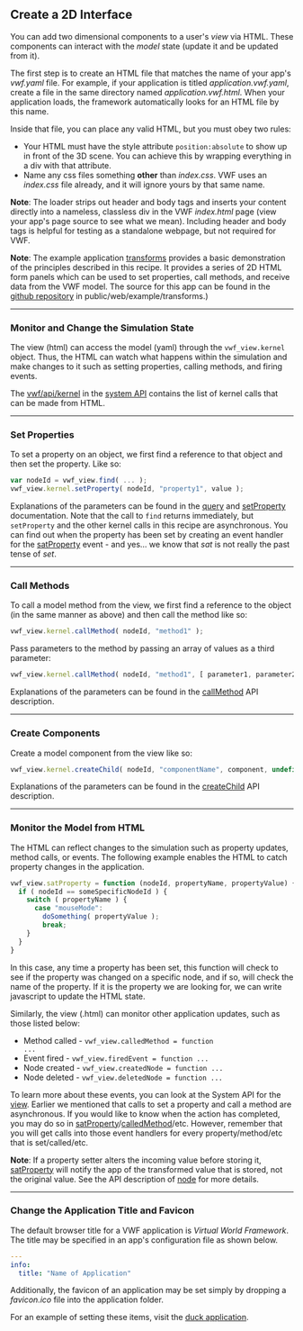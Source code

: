 ## <a name="2d-interface">Create a 2D Interface</a>

You can add two dimensional components to a user's *view* via HTML. These components can interact with the *model* state (update it and be updated from it).

The first step is to create an HTML file that matches the name of your app's *vwf.yaml* file.  For example, if your application is titled *application.vwf.yaml*, create a file in the same directory named *application.vwf.html*. When your application loads, the framework automatically looks for an HTML file by this name.

Inside that file, you can place any valid HTML, but you must obey two rules:

- Your HTML must have the style attribute <code>position:absolute</code> to show up in front of the 3D scene. You can achieve this by wrapping everything in a div with that attribute.
- Name any css files something **other** than *index.css*.  VWF uses an *index.css* file already, and it will ignore yours by that same name.

**Note**: The loader strips out header and body tags and inserts your content directly into a nameless, classless div in the VWF *index.html* page (view your app's page source to see what we mean). Including header and body tags is helpful for testing as a standalone webpage, but not required for VWF. 

**Note**: The example application [transforms](https://demo.virtual.wf/web/example/transforms) provides a basic demonstration of the principles described in this recipe. It provides a series of 2D HTML form panels which can be used to set properties, call methods, and receive data from the VWF model. The source for this app can be found in the [github repository](https://github.com/virtual-world-framework/vwf) in public/web/example/transforms.)

-------------------

### Monitor and Change the Simulation State

The view (html) can access the model (yaml) through the <code>vwf_view.kernel</code> object. Thus, the HTML can watch what happens within the simulation and make changes to it such as setting properties, calling methods, and firing events. 

The [vwf/api/kernel](https://demo.virtual.wf/web/docs/jsdoc/2c8753578a.html) in the [system API](#system-api) contains the list of kernel calls that can be made from HTML.

-------------------

### Set Properties

To set a property on an object, we first find a reference to that object and then set the property.  Like so:

```javascript
var nodeId = vwf_view.find( ... );
vwf_view.kernel.setProperty( nodeId, "property1", value );
```

Explanations of the parameters can be found in the [query](#querying) and [setProperty](https://demo.virtual.wf/web/docs/jsdoc/2c8753578a.html#setProperty) documentation. Note that the call to <code>find</code> returns immediately, but <code>setProperty</code> and the other kernel calls in this recipe are asynchronous. You can find out when the property has been set by creating an event handler for the [satProperty](https://demo.virtual.wf/web/docs/jsdoc/a2d7e1ef81.html#satProperty) event - and yes... we know that *sat* is not really the past tense of *set*.

-------------------

### Call Methods

To call a model method from the view, we first find a reference to the object (in the same manner as above) and then call the method like so:

```javascript
vwf_view.kernel.callMethod( nodeId, "method1" );
```

Pass parameters to the method by passing an array of values as a third parameter: 

```javascript
vwf_view.kernel.callMethod( nodeId, "method1", [ parameter1, parameter2, etc ] );
```

Explanations of the parameters can be found in the [callMethod](https://demo.virtual.wf/web/docs/jsdoc/2c8753578a.html#callMethod)  API description.

-------------------

### Create Components

Create a model component from the view like so:

```javascript
vwf_view.kernel.createChild( nodeId, "componentName", component, undefined, callback );
```

Explanations of the parameters can be found in the [createChild](https://demo.virtual.wf/web/docs/jsdoc/2c8753578a.html#createChild) API description.

-------------------

### Monitor the Model from HTML

The HTML can reflect changes to the simulation such as property updates, method calls, or events. The following example enables the HTML to catch property changes in the application. 

```javascript
vwf_view.satProperty = function (nodeId, propertyName, propertyValue) {
  if ( nodeId == someSpecificNodeId ) {
    switch ( propertyName ) {
      case "mouseMode":
        doSomething( propertyValue );
        break;
    }
  }
}
```

In this case, any time a property has been set, this function will check to see if the property was changed on a specific node, and if so, will check the name of the property. If it is the property we are looking for, we can write javascript to update the HTML state.

Similarly, the view (.html) can monitor other application updates, such as those listed below:

* Method called - <code>vwf_view.calledMethod = function ...</code>
* Event fired - <code>vwf_view.firedEvent = function ...</code>
* Node created - <code>vwf_view.createdNode = function ...</code>
* Node deleted - <code>vwf_view.deletedNode = function ...</code>

To learn more about these events, you can look at the System API for the [view](https://demo.virtual.wf/web/docs/jsdoc/a2d7e1ef81.html). Earlier we mentioned that calls to set a property and call a method are asynchronous. If you would like to know when the action has completed, you may do so in [satProperty](https://demo.virtual.wf/web/docs/jsdoc/a2d7e1ef81.html#satProperty)/[calledMethod](https://demo.virtual.wf/web/docs/jsdoc/a2d7e1ef81.html#calledMethod)/etc.  However, remember that you will get calls into those event handlers for every property/method/etc that is set/called/etc.

**Note**: If a property setter alters the incoming value before storing it, [satProperty](https://demo.virtual.wf/web/docs/jsdoc/a2d7e1ef81.html#satProperty) will notify the app of the transformed value that is stored, not the original value. See the API description of [node](https://demo.virtual.wf/web/docs/jsdoc_cmp/symbols/node.vwf.html) for more details.

-------------------

### Change the Application Title and Favicon

The default browser title for a VWF application is *Virtual World Framework*. The title may be specified in an app's configuration file as shown below. 

```yaml
---
info:
  title: "Name of Application"
```

Additionally, the favicon of an application may be set simply by dropping a *favicon.ico* file into the application folder. 

For an example of setting these items, visit the [duck application](https://demo.virtual.wf/duck).
